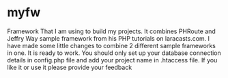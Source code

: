# myfw
Framework That I am using to build my projects. It combines PHRoute and Jeffry Way sample framework from his PHP tutorials on laracasts.com.
I have made some little changes to combine 2 different sample frameworks in one. It is ready to work. You should only set up your database connection details in config.php file and add your project name in .htaccess file.
If you like it or use it please provide your feedback 
